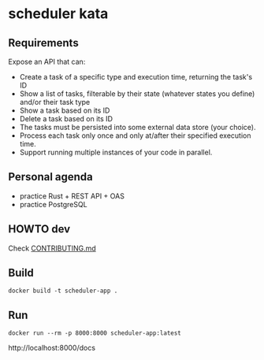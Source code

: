 # scheduler kata

## Requirements

Expose an API that can:
* Create a task of a specific type and execution time, returning the task's ID
* Show a list of tasks, filterable by their state (whatever states you define) and/or their task type
* Show a task based on its ID
* Delete a task based on its ID
* The tasks must be persisted into some external data store (your choice).
* Process each task only once and only at/after their specified execution time.
* Support running multiple instances of your code in parallel.

## Personal agenda

* practice Rust + REST API + OAS
* practice PostgreSQL

## HOWTO dev

Check [CONTRIBUTING.md](./CONTRIBUTING.md)

## Build

```console
docker build -t scheduler-app .
```

## Run

```console
docker run --rm -p 8000:8000 scheduler-app:latest
```

http://localhost:8000/docs

